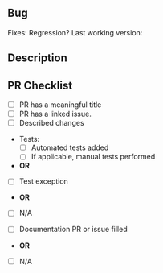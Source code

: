 <!-- DO NOT MODIFY OR DELETE THIS TEMPLATE. IT IS USED IN AUTOMATION. -->
## Bug

<!-- Search https://github.com/NuGet/Home/issues, and create one if you can't find a suitable issue. -->
<!-- Paste the full link, like https://github.com/nuget/home/issues/1000. GitHub will render is neatly. -->
Fixes:
Regression? Last working version:

## Description
<!-- Add details about the fix. Include any information that would help the maintainer review this change effective. -->

## PR Checklist

- [ ] PR has a meaningful title
- [ ] PR has a linked issue.
- [ ] Described changes

- Tests:
  - [ ] Automated tests added
  - [ ] If applicable, manual tests performed
- **OR**
<!-- Describe why you haven't added automation. -->
- [ ] Test exception
- **OR**
- [ ] N/A <!-- Infrastructure, documentation etc. -->

<!-- Please link the PR/issue if appropriate -->
- [ ] Documentation PR or issue filled
- **OR**
- [ ] N/A
